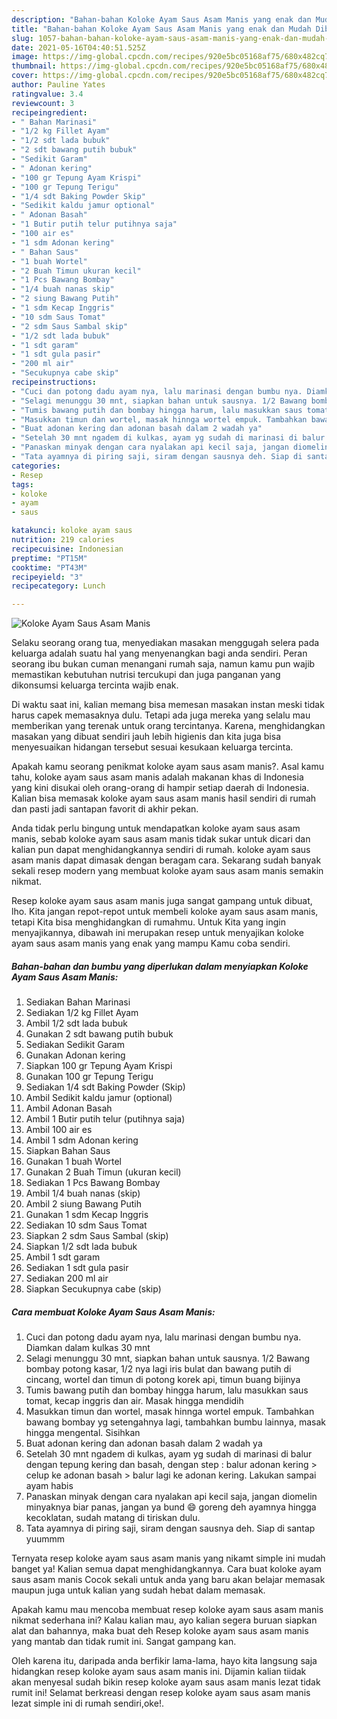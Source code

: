 ```yaml
---
description: "Bahan-bahan Koloke Ayam Saus Asam Manis yang enak dan Mudah Dibuat"
title: "Bahan-bahan Koloke Ayam Saus Asam Manis yang enak dan Mudah Dibuat"
slug: 1057-bahan-bahan-koloke-ayam-saus-asam-manis-yang-enak-dan-mudah-dibuat
date: 2021-05-16T04:40:51.525Z
image: https://img-global.cpcdn.com/recipes/920e5bc05168af75/680x482cq70/koloke-ayam-saus-asam-manis-foto-resep-utama.jpg
thumbnail: https://img-global.cpcdn.com/recipes/920e5bc05168af75/680x482cq70/koloke-ayam-saus-asam-manis-foto-resep-utama.jpg
cover: https://img-global.cpcdn.com/recipes/920e5bc05168af75/680x482cq70/koloke-ayam-saus-asam-manis-foto-resep-utama.jpg
author: Pauline Yates
ratingvalue: 3.4
reviewcount: 3
recipeingredient:
- " Bahan Marinasi"
- "1/2 kg Fillet Ayam"
- "1/2 sdt lada bubuk"
- "2 sdt bawang putih bubuk"
- "Sedikit Garam"
- " Adonan kering"
- "100 gr Tepung Ayam Krispi"
- "100 gr Tepung Terigu"
- "1/4 sdt Baking Powder Skip"
- "Sedikit kaldu jamur optional"
- " Adonan Basah"
- "1 Butir putih telur putihnya saja"
- "100 air es"
- "1 sdm Adonan kering"
- " Bahan Saus"
- "1 buah Wortel"
- "2 Buah Timun ukuran kecil"
- "1 Pcs Bawang Bombay"
- "1/4 buah nanas skip"
- "2 siung Bawang Putih"
- "1 sdm Kecap Inggris"
- "10 sdm Saus Tomat"
- "2 sdm Saus Sambal skip"
- "1/2 sdt lada bubuk"
- "1 sdt garam"
- "1 sdt gula pasir"
- "200 ml air"
- "Secukupnya cabe skip"
recipeinstructions:
- "Cuci dan potong dadu ayam nya, lalu marinasi dengan bumbu nya. Diamkan dalam kulkas 30 mnt"
- "Selagi menunggu 30 mnt, siapkan bahan untuk sausnya. 1/2 Bawang bombay potong kasar, 1/2 nya lagi iris bulat dan bawang putih di cincang, wortel dan timun di potong korek api, timun buang bijinya"
- "Tumis bawang putih dan bombay hingga harum, lalu masukkan saus tomat, kecap inggris dan air. Masak hingga mendidih"
- "Masukkan timun dan wortel, masak hinnga wortel empuk. Tambahkan bawang bombay yg setengahnya lagi, tambahkan bumbu lainnya, masak hingga mengental. Sisihkan"
- "Buat adonan kering dan adonan basah dalam 2 wadah ya"
- "Setelah 30 mnt ngadem di kulkas, ayam yg sudah di marinasi di balur dengan tepung kering dan basah, dengan step : balur adonan kering &gt; celup ke adonan basah &gt; balur lagi ke adonan kering. Lakukan sampai ayam habis"
- "Panaskan minyak dengan cara nyalakan api kecil saja, jangan diomelin minyaknya biar panas, jangan ya bund 😄 goreng deh ayamnya hingga kecoklatan, sudah matang di tiriskan dulu."
- "Tata ayamnya di piring saji, siram dengan sausnya deh. Siap di santap yuummm"
categories:
- Resep
tags:
- koloke
- ayam
- saus

katakunci: koloke ayam saus 
nutrition: 219 calories
recipecuisine: Indonesian
preptime: "PT15M"
cooktime: "PT43M"
recipeyield: "3"
recipecategory: Lunch

---
```



![Koloke Ayam Saus Asam Manis](https://img-global.cpcdn.com/recipes/920e5bc05168af75/680x482cq70/koloke-ayam-saus-asam-manis-foto-resep-utama.jpg)

Selaku seorang orang tua, menyediakan masakan menggugah selera pada keluarga adalah suatu hal yang menyenangkan bagi anda sendiri. Peran seorang ibu bukan cuman menangani rumah saja, namun kamu pun wajib memastikan kebutuhan nutrisi tercukupi dan juga panganan yang dikonsumsi keluarga tercinta wajib enak.

Di waktu  saat ini, kalian memang bisa memesan masakan instan meski tidak harus capek memasaknya dulu. Tetapi ada juga mereka yang selalu mau memberikan yang terenak untuk orang tercintanya. Karena, menghidangkan masakan yang dibuat sendiri jauh lebih higienis dan kita juga bisa menyesuaikan hidangan tersebut sesuai kesukaan keluarga tercinta. 



Apakah kamu seorang penikmat koloke ayam saus asam manis?. Asal kamu tahu, koloke ayam saus asam manis adalah makanan khas di Indonesia yang kini disukai oleh orang-orang di hampir setiap daerah di Indonesia. Kalian bisa memasak koloke ayam saus asam manis hasil sendiri di rumah dan pasti jadi santapan favorit di akhir pekan.

Anda tidak perlu bingung untuk mendapatkan koloke ayam saus asam manis, sebab koloke ayam saus asam manis tidak sukar untuk dicari dan kalian pun dapat menghidangkannya sendiri di rumah. koloke ayam saus asam manis dapat dimasak dengan beragam cara. Sekarang sudah banyak sekali resep modern yang membuat koloke ayam saus asam manis semakin nikmat.

Resep koloke ayam saus asam manis juga sangat gampang untuk dibuat, lho. Kita jangan repot-repot untuk membeli koloke ayam saus asam manis, tetapi Kita bisa menghidangkan di rumahmu. Untuk Kita yang ingin menyajikannya, dibawah ini merupakan resep untuk menyajikan koloke ayam saus asam manis yang enak yang mampu Kamu coba sendiri.

<!--inarticleads1-->

##### Bahan-bahan dan bumbu yang diperlukan dalam menyiapkan Koloke Ayam Saus Asam Manis:

1. Sediakan  Bahan Marinasi
1. Sediakan 1/2 kg Fillet Ayam
1. Ambil 1/2 sdt lada bubuk
1. Gunakan 2 sdt bawang putih bubuk
1. Sediakan Sedikit Garam
1. Gunakan  Adonan kering
1. Siapkan 100 gr Tepung Ayam Krispi
1. Gunakan 100 gr Tepung Terigu
1. Sediakan 1/4 sdt Baking Powder (Skip)
1. Ambil Sedikit kaldu jamur (optional)
1. Ambil  Adonan Basah
1. Ambil 1 Butir putih telur (putihnya saja)
1. Ambil 100 air es
1. Ambil 1 sdm Adonan kering
1. Siapkan  Bahan Saus
1. Gunakan 1 buah Wortel
1. Gunakan 2 Buah Timun (ukuran kecil)
1. Sediakan 1 Pcs Bawang Bombay
1. Ambil 1/4 buah nanas (skip)
1. Ambil 2 siung Bawang Putih
1. Gunakan 1 sdm Kecap Inggris
1. Sediakan 10 sdm Saus Tomat
1. Siapkan 2 sdm Saus Sambal (skip)
1. Siapkan 1/2 sdt lada bubuk
1. Ambil 1 sdt garam
1. Sediakan 1 sdt gula pasir
1. Sediakan 200 ml air
1. Siapkan Secukupnya cabe (skip)




<!--inarticleads2-->

##### Cara membuat Koloke Ayam Saus Asam Manis:

1. Cuci dan potong dadu ayam nya, lalu marinasi dengan bumbu nya. Diamkan dalam kulkas 30 mnt
1. Selagi menunggu 30 mnt, siapkan bahan untuk sausnya. 1/2 Bawang bombay potong kasar, 1/2 nya lagi iris bulat dan bawang putih di cincang, wortel dan timun di potong korek api, timun buang bijinya
1. Tumis bawang putih dan bombay hingga harum, lalu masukkan saus tomat, kecap inggris dan air. Masak hingga mendidih
1. Masukkan timun dan wortel, masak hinnga wortel empuk. Tambahkan bawang bombay yg setengahnya lagi, tambahkan bumbu lainnya, masak hingga mengental. Sisihkan
1. Buat adonan kering dan adonan basah dalam 2 wadah ya
1. Setelah 30 mnt ngadem di kulkas, ayam yg sudah di marinasi di balur dengan tepung kering dan basah, dengan step : balur adonan kering &gt; celup ke adonan basah &gt; balur lagi ke adonan kering. Lakukan sampai ayam habis
1. Panaskan minyak dengan cara nyalakan api kecil saja, jangan diomelin minyaknya biar panas, jangan ya bund 😄 goreng deh ayamnya hingga kecoklatan, sudah matang di tiriskan dulu.
1. Tata ayamnya di piring saji, siram dengan sausnya deh. Siap di santap yuummm




Ternyata resep koloke ayam saus asam manis yang nikamt simple ini mudah banget ya! Kalian semua dapat menghidangkannya. Cara buat koloke ayam saus asam manis Cocok sekali untuk anda yang baru akan belajar memasak maupun juga untuk kalian yang sudah hebat dalam memasak.

Apakah kamu mau mencoba membuat resep koloke ayam saus asam manis nikmat sederhana ini? Kalau kalian mau, ayo kalian segera buruan siapkan alat dan bahannya, maka buat deh Resep koloke ayam saus asam manis yang mantab dan tidak rumit ini. Sangat gampang kan. 

Oleh karena itu, daripada anda berfikir lama-lama, hayo kita langsung saja hidangkan resep koloke ayam saus asam manis ini. Dijamin kalian tiidak akan menyesal sudah bikin resep koloke ayam saus asam manis lezat tidak rumit ini! Selamat berkreasi dengan resep koloke ayam saus asam manis lezat simple ini di rumah sendiri,oke!.

